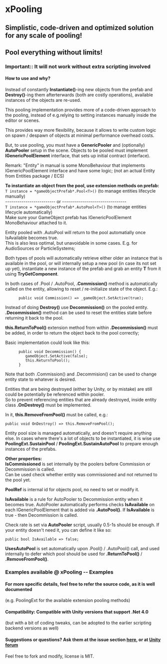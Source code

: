 #                             xPooling

## Simplistic, code-driven and optimized solution for any scale of pooling! 
## Pool everything without limits!

### Important:: It will not work without extra scripting involved 

#### How to use and why?
Instead of constantly **Instantiate()**-ing new objects from the prefab and **Destroy()**-ing them afterterwards (both are costly operations), available instances of the objects are re-used.
   
This pooling implementation provides more of a code-driven approach to the pooling, instead of e.g.relying to setting instances manually inside the editor or scenes. 
   
This provides way more flexibility, because it allows to write custom logic on spawn / despawn of objects at minimal performance overhead costs.

But, to use pooling, you must have a **GenericPooler** and (optionally) **AutoPooler** setup in the scene.
Objects to be pooled must implement **IGenericPoolElement** interface, that sets up initial contract (interface).

Remark: "Entity" in manual is some MonoBehaviour that implements IGenericPoolElement interface and have some logic; (not an actual Entity from Entities package / ECS)


**To instantiate an object from the pool, use extension methods on prefab:**  
```T instance = *gameObjectPrefab*.Pool<T>()``` (to manage entities lifecycle manually)  
------------------------- or  --------------------------------  
```T instance = *gameObjectPrefab*.AutoPool<T>()``` (to manage entities lifecycle automatically)  
Make sure your GameObject prefab has IGenericPoolElement MonoBehaviour attached to it.
  
Entity pooled with .AutoPool will return to the pool automatially once IsAvailable becomes true.  
This is also less optimal, but unavoidable in some cases. E.g. for AudioSources or ParticleSystems;  
  
Both types of pools will automatically retrieve either older an instance that is available in the pool, or will internally setup a new pool (in case its not set up yet), instantiate a new instance of the prefab and grab an entity **T** from it using **TryGetComponent**.
  
In both cases of .Pool / .AutoPool, **.Commission()** method is automatically called on the entity, allowing to reset / re-initialize state of the object.
E.g.:
```
      public void Commission() => _gameObject.SetActive(true);
```
  
Instead of doing **Destroy()** use **Decommission()** on the pooled entity. 
**.Decommission()** method can be used to reset the entities state before returning it back to the pool. 
  
**this.ReturnToPool()** extension method from within **.Decommission()** must be added, in order to return the object back to the pool correctly;
  
Basic implementation could look like this:
```
      public void Decommission() {
         gameObject.SetActive(false);
         this.ReturnToPool();
      }
```
  
Note that both .Commission() and .Decommision() can be used to change entity state to whatever is desired.
  
Entities that are being destroyed (either by Unity, or by mistake) are still could be potentially be referenced within pooler.  
So to prevent referencing entities that are already destroyed, inside entity class **.OnDestroy()** must be implemented.  
  
In it, **this.RemoveFromPool()** must be called, e.g.:
```
public void OnDestroy() => this.RemoveFromPool();
```
Entity pool size is managed automatically, and doesn't require anything else.
In cases where there's a lot of objects to be instantiated, it is wise use **PoolingExt.SustainPool** / **PoolingExt.SustainAutoPool** to prepare enough instances of the prefabs.


**Other properties:**  
**IsCommissioned** is set internally by the poolers before Commission or Decommission is called.  
Can be used check whether entity was commissioned and not returned to the pool yet.

**PoolRef** is internal id for objects pool, no need to set or modify it.

**IsAvailable** is a rule for AutoPooler to Decommission entity when it becomes true. 
AutoPooler automatically performs checks **IsAvailable** on each IGenericPoolElement that is added via **.AutoPool()**. 
If **IsAvailable** is true - then Decommission is called.

Check rate is set via **AutoPooler** script, usually 0.5-1s should be enough.
If your entity doesn't need it, you can define it like so:
```
public bool IsAvailable => false;
```

**UsesAutoPool** is set automatically upon .Pool() / .AutoPool() call, and used internally to defer which pool should be used for **.ReturnToPool()** / **.RemoveFromPool()**.

### Examples available @ xPooling -- Examples

#### For more specific details, feel free to refer the source code, as it is well documented 
(e.g. PoolingExt for the available extension pooling methods)
		
	
#### Compatibility: Compatible with Unity versions that support .Net 4.0
(but with a bit of coding tweaks, can be adopted to the earlier scripting backend versions as well)


#### Suggestions or questions? Ask them at the issue section [here](https://github.com/VergilUa/xPooling/issues), or at [Unity forum](https://forum.unity.com/threads/free-zpooling-code-driven-pooling-framework.812145/)
Feel free to fork and modify, license is MIT.
